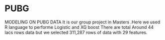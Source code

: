 # PUBG
MODELING ON PUBG DATA 
It is our group project in Masters .Here we used R language to performe Logistic and XG boost
There are total Around 44 lacs rows data
but we selected 311,287 rows of data with 29 features.
